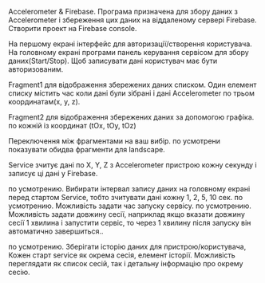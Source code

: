 Accelerometer & Firebase.
Програма призначена для збору даних з Accelerometer і збереження цих даних на віддаленому сервері Firebase.
Створити проект на Firebase console.

На першому екрані інтерфейс для авторизації/створення користувача.
На головному екрані програми панель керування сервісом для збору даних(Start/Stop).
Щоб записувати дані користувач має бути авторизованим.

Fragment1 для відображення збережених даних списком.
Один елемент списку містить час коли дані були зібрані і дані Accelerometer по трьом координатам(x, y, z).

Fragment2 для відображення збережених даних за допомогою графіка. по кожній із координат (tOx, tOy, tOz)

Переключення між фрагментами на ваш вибір.
по усмотрени показувати обидва фрагменти для landscape.

Service зчитує дані по  X, Y, Z з Accelerometer пристрою кожну секунду і записує ці дані у Firebase.

по усмотрению. Вибирати інтервал запису даних на головному екрані перед стартом Service, тобто зчитувати дані кожну 1, 2, 5, 10 сек.
по усмотрению. Можливість задати час запуску сервісу.
по усмотрению. Можливість задати довжину сесії, наприклад якщо вказати довжину сесії 1 хвилина і запустити сервіс, то через 1 хвилину після запуску він автоматично завершиться..

по усмотрению. Зберігати історію даних для пристрою/користувача, Кожен старт service як окрема сесія, елемент історії. Можливість переглядати як список сесій, так і детальну інформацію про окрему сесію.


